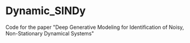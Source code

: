 # Dynamic_SINDy
Code for the paper "Deep Generative Modeling for Identification of Noisy, Non-Stationary Dynamical Systems"
